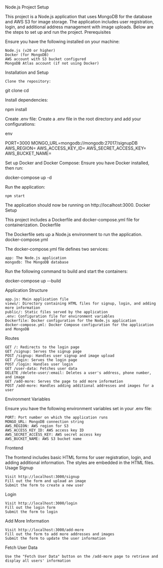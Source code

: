 Node.js Project Setup

This project is a Node.js application that uses MongoDB for the database and AWS S3 for image storage. The application includes user registration, login, and additional address management with image uploads. Below are the steps to set up and run the project.
Prerequisites

Ensure you have the following installed on your machine:

    Node.js (v20 or higher)
    Docker (for MongoDB)
    AWS account with S3 bucket configured
    MongoDB Atlas account (if not using Docker)

Installation and Setup

    Clone the repository:

git clone <repository-url>
cd <repository-directory>

Install dependencies:



npm install

Create .env file:
Create a .env file in the root directory and add your configurations:

env

PORT=3000
MONGO_URL=mongodb://mongodb:27017/signupDB
AWS_REGION=<your-aws-region>
AWS_ACCESS_KEY_ID=<your-aws-access-key-id>
AWS_SECRET_ACCESS_KEY=<your-aws-secret-access-key>
AWS_BUCKET_NAME=<your-aws-s3-bucket-name>

Set up Docker and Docker Compose:
Ensure you have Docker installed, then run:



docker-compose up -d

Run the application:



    npm start

The application should now be running on http://localhost:3000.
Docker Setup

This project includes a Dockerfile and docker-compose.yml file for containerization.
Dockerfile

The Dockerfile sets up a Node.js environment to run the application.
docker-compose.yml

The docker-compose.yml file defines two services:

    app: The Node.js application
    mongodb: The MongoDB database

Run the following command to build and start the containers:



docker-compose up --build

Application Structure

    app.js: Main application file
    views/: Directory containing HTML files for signup, login, and adding more information
    public/: Static files served by the application
    .env: Configuration file for environment variables
    Dockerfile: Docker configuration for the Node.js application
    docker-compose.yml: Docker Compose configuration for the application and MongoDB

Routes

    GET /: Redirects to the login page
    GET /signup: Serves the signup page
    POST /signup: Handles user signup and image upload
    GET /login: Serves the login page
    POST /login: Handles user login
    GET /user-data: Fetches user data
    DELETE /delete-user/:email: Deletes a user's address, phone number, and image
    GET /add-more: Serves the page to add more information
    POST /add-more: Handles adding additional addresses and images for a user

Environment Variables

Ensure you have the following environment variables set in your .env file:

    PORT: Port number on which the application runs
    MONGO_URL: MongoDB connection string
    AWS_REGION: AWS region for S3
    AWS_ACCESS_KEY_ID: AWS access key ID
    AWS_SECRET_ACCESS_KEY: AWS secret access key
    AWS_BUCKET_NAME: AWS S3 bucket name

Frontend

The frontend includes basic HTML forms for user registration, login, and adding additional information. The styles are embedded in the HTML files.
Usage
Signup

    Visit http://localhost:3000/signup
    Fill out the form and upload an image
    Submit the form to create a new user

Login

    Visit http://localhost:3000/login
    Fill out the login form
    Submit the form to login

Add More Information

    Visit http://localhost:3000/add-more
    Fill out the form to add more addresses and images
    Submit the form to update the user information

Fetch User Data

    Use the "Fetch User Data" button on the /add-more page to retrieve and display all users' information





